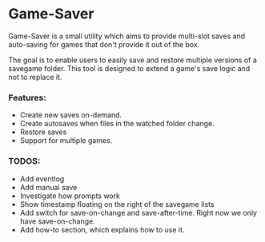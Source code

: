 # Game-Saver

Game-Saver is a small utility which aims to provide multi-slot saves and auto-saving for games that don't provide it out of the box.

The goal is to enable users to easily save and restore multiple versions of a savegame folder.
This tool is designed to extend a game's save logic and not to replace it.

### Features:

- Create new saves on-demand.
- Create autosaves when files in the watched folder change.
- Restore saves
- Support for multiple games.


### TODOS:

- Add eventlog
- Add manual save
- Investigate how prompts work
- Show timestamp floating on the right of the savegame lists
- Add switch for save-on-change and save-after-time.
    Right now we only have save-on-change.
- Add how-to section, which explains how to use it.
